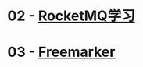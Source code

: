 # 02 - [RocketMQ学习](https://github.com/chimmhuang/laboratory/tree/master/02-RocketMQ)
# 03 - [Freemarker](https://github.com/chimmhuang/laboratory/tree/master/03-freemarker)
